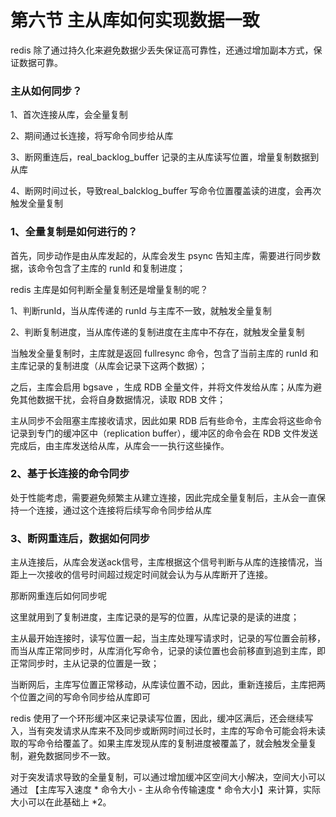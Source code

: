 # 第六节 主从库如何实现数据一致

redis 除了通过持久化来避免数据少丢失保证高可靠性，还通过增加副本方式，保证数据可靠。

### 主从如何同步？

1、首次连接从库，会全量复制

2、期间通过长连接，将写命令同步给从库

3、断网重连后，real_backlog_buffer 记录的主从库读写位置，增量复制数据到从库

4、断网时间过长，导致real_balcklog_buffer 写命令位置覆盖读的进度，会再次触发全量复制

### 1、全量复制是如何进行的？

首先，同步动作是由从库发起的，从库会发生 psync 告知主库，需要进行同步数据，该命令包含了主库的 runId 和复制进度；

redis 主库是如何判断全量复制还是增量复制的呢？

1、判断runId，当从库传递的 runId 与主库不一致，就触发全量复制

2、判断复制进度，当从库传递的复制进度在主库中不存在，就触发全量复制

当触发全量复制时，主库就是返回 fullresync 命令，包含了当前主库的  runId 和主库记录的复制进度（从库会记录下这两个数据）；

之后，主库会启用 bgsave ，生成 RDB 全量文件，并将文件发给从库；从库为避免其他数据干扰，会将自身数据情况，读取 RDB 文件；

主从同步不会阻塞主库接收请求，因此如果 RDB 后有些命令，主库会将这些命令记录到专门的缓冲区中（replication buffer），缓冲区的命令会在 RDB 文件发送完成后，由主库发送给从库，从库会一一执行这些操作。

### 2、基于长连接的命令同步

处于性能考虑，需要避免频繁主从建立连接，因此完成全量复制后，主从会一直保持一个连接，通过这个连接将后续写命令同步给从库

### 3、断网重连后，数据如何同步

主从连接后，从库会发送ack信号，主库根据这个信号判断与从库的连接情况，当距上一次接收的信号时间超过规定时间就会认为与从库断开了连接。

那断网重连后如何同步呢

这里就用到了复制进度，主库记录的是写的位置，从库记录的是读的进度；

主从最开始连接时，读写位置一起，当主库处理写请求时，记录的写位置会前移，而当从库正常同步时，从库消化写命令，记录的读位置也会前移直到追到主库，即正常同步时，主从记录的位置是一致；

当断网后，主库写位置正常移动，从库读位置不动，因此，重新连接后，主库把两个位置之间的写命令同步给从库即可

redis 使用了一个环形缓冲区来记录读写位置，因此，缓冲区满后，还会继续写入，当有突发请求从库来不及同步或断网时间过长时，主库的写命令可能会将未读取的写命令给覆盖了。如果主库发现从库的复制进度被覆盖了，就会触发全量复制，避免数据同步不一致。

对于突发请求导致的全量复制，可以通过增加缓冲区空间大小解决，空间大小可以通过 【主库写入速度 * 命令大小 - 主从命令传输速度  * 命令大小】来计算，实际大小可以在此基础上 *2。